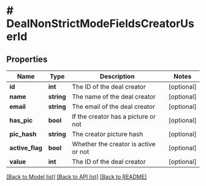 # # DealNonStrictModeFieldsCreatorUserId

## Properties

Name | Type | Description | Notes
------------ | ------------- | ------------- | -------------
**id** | **int** | The ID of the deal creator | [optional]
**name** | **string** | The name of the deal creator | [optional]
**email** | **string** | The email of the deal creator | [optional]
**has_pic** | **bool** | If the creator has a picture or not | [optional]
**pic_hash** | **string** | The creator picture hash | [optional]
**active_flag** | **bool** | Whether the creator is active or not | [optional]
**value** | **int** | The ID of the deal creator | [optional]

[[Back to Model list]](../README.md#documentation-for-models) [[Back to API list]](../README.md#documentation-for-api-endpoints) [[Back to README]](../README.md)
